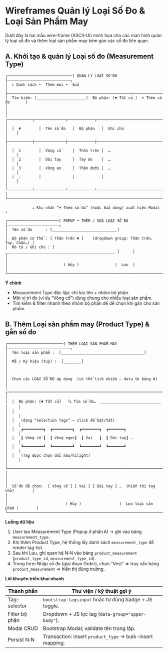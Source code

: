 # Wireframes Quản lý Loại Số Đo & Loại Sản Phẩm May

Dưới đây là hai mẫu wire-frame (ASCII-UI) minh họa cho các màn hình quản lý loại số đo và thêm loại sản phẩm may kèm gán các số đo liên quan.

## A. Khởi tạo & quản lý Loại số đo (Measurement Type)
```
┌─────────────────────────────[ QUẢN LÝ LOẠI SỐ ĐO ]────────────────────────────┐
│  ▸ Danh sách •  Thêm mới •  Sửa                                               │
├───────────────────────────────────────────────────────────────────────────────┤
│  Tìm kiếm: [______________________]  Bộ phận: [▼ Tất cả ]  + Thêm số đo       │
│                                                                               │
│  ┌───────────┬──────────────┬────────────┬───────────────────────────────┐    │
│  │  #        │  Tên số đo   │  Bộ phận   │  Ghi chú                      │    │
│  ├───────────┼──────────────┼────────────┼───────────────────────────────┤    │
│  │  1        │  Vòng cổ     │  Thân trên │  …                             │    │
│  │  2        │  Dài tay     │  Tay áo    │  …                             │    │
│  │  3        │  Vòng eo     │  Thân dưới │  …                             │    │
│  │  …        │              │            │                                │    │
│  └───────────┴──────────────┴────────────┴───────────────────────────────┘    │
└───────────────────────────────────────────────────────────────────────────────┘

            ⇣ Khi nhấn “+ Thêm số đo” (hoặc Sửa dòng) xuất hiện Modal ⇣

┌───────────────────────[ POPUP • THÊM / SỬA LOẠI SỐ ĐO ]───────────────────────┐
│  Tên số đo      : [_____________________________]                             │
│  Bộ phận cơ thể : [ Thân trên ▼ ]    (dropdown group: Thân trên, Tay, Chân…) │
│  Mô tả / Ghi chú : [ _________________________________________________ ]      │
│                                                                               │
│                         ( Hủy )                (  Lưu  )                       │
└───────────────────────────────────────────────────────────────────────────────┘
```

**Ý chính**

- Measurement Type độc lập: chỉ lưu tên + nhóm bộ phận.
- Một vị trí đo (ví dụ “Vòng cổ”) dùng chung cho nhiều loại sản phẩm.
- Tìm kiếm & filter nhanh theo nhóm bộ phận để dễ chọn khi gán cho sản phẩm.

## B. Thêm Loại sản phẩm may (Product Type) & gắn số đo
```
┌─────────────────────────[ THÊM LOẠI SẢN PHẨM MAY ]────────────────────────────┐
│  Tên loại sản phẩm :  [_____________________________________]                │
│  Mã / Ký hiệu (tuỳ) :  [________]                                             │
│                                                                               │
│  Chọn các LOẠI SỐ ĐO áp dụng  (có thể tick nhiều – data từ bảng A)           │
│  ┌───────────────────────────────────────────────────────────────────────┐     │
│  │  Bộ phận: [▼ Tất cả]   🔍 Tìm số đo…  ___________________________     │     │
│  │                                                                       │     │
│  │   (dạng “Selection Tags” – click để bật/tắt)                          │     │
│  │   ┏━━━━━━━━━┓  ┏━━━━━━━━━┓  ┏━━━━━━━━┓  ┏━━━━━━━┓                    │     │
│  │   ┃ Vòng cổ ┃  ┃ Vòng ngực┃  ┃ Vai   ┃  ┃ Dài tay┃ …                  │     │
│  │   ┗━━━━━━━━━┛  ┗━━━━━━━━━┛  ┗━━━━━━━━┛  ┗━━━━━━━┛                    │     │
│  │   (Tag được chọn đổi màu/hilight)                                      │     │
│  └───────────────────────────────────────────────────────────────────────┘     │
│                                                                               │
│  Số đo đã chọn:  [ Vòng cổ ] [ Vai ] [ Dài tay ] …  (hiển thị tag nhỏ)        │
│                                                                               │
│                          ( Hủy )                 (  Lưu loại sản phẩm )        │
└───────────────────────────────────────────────────────────────────────────────┘
```

**Luồng dữ liệu**

1. User tạo Measurement Type (Popup ở phần A) → ghi vào bảng `measurement_type`.
2. Khi thêm Product Type, hệ thống lấy danh sách `measurement_type` để render tag-list.
3. Sau khi Lưu, ghi quan hệ N‑N vào bảng `product_measurement` (`product_type_id`, `measurement_type_id`).
4. Trong form Nhập số đo (giai đoạn Order), chọn “Vest” ⇒ truy vấn bảng `product_measurement` ⇒ hiển thị đúng trường.

**Lời khuyên triển khai nhanh**

| Thành phần          | Thư viện / kỹ thuật gợi ý                                            |
|---------------------|-----------------------------------------------------------------------|
| Tag-selector        | `bootstrap-tagsinput` hoặc tự dùng badge + JS toggle.                 |
| Filter bộ phận      | Dropdown + JS lọc tag (`data-group="upper-body"`).                  |
| Modal CRUD          | Bootstrap Modal; validate tên trùng lặp.                              |
| Persist N‑N         | Transaction: insert `product_type` → bulk-insert mapping.             |

